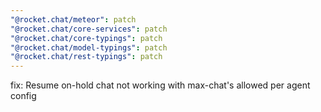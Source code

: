 ```yaml
---
"@rocket.chat/meteor": patch
"@rocket.chat/core-services": patch
"@rocket.chat/core-typings": patch
"@rocket.chat/model-typings": patch
"@rocket.chat/rest-typings": patch
---
```


fix: Resume on-hold chat not working with max-chat's allowed per agent config
